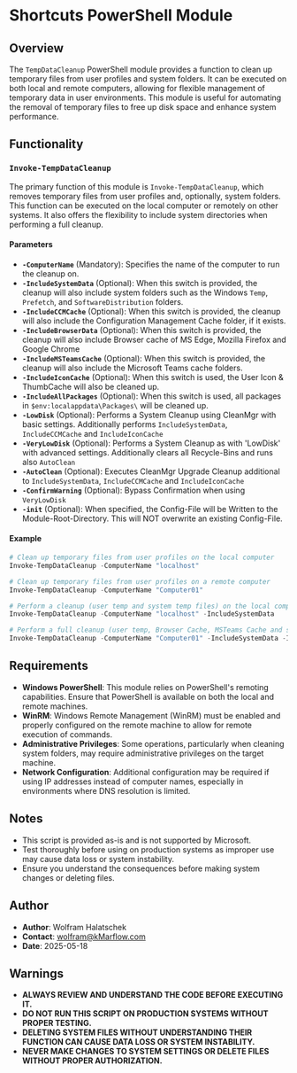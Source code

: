 # Shortcuts PowerShell Module

## Overview

The `TempDataCleanup` PowerShell module provides a function to clean up temporary files from user profiles and system folders. It can be executed on both local and remote computers, allowing for flexible management of temporary data in user environments. This module is useful for automating the removal of temporary files to free up disk space and enhance system performance.

## Functionality
### `Invoke-TempDataCleanup`

The primary function of this module is `Invoke-TempDataCleanup`, which removes temporary files from user profiles and, optionally, system folders. This function can be executed on the local computer or remotely on other systems. It also offers the flexibility to include system directories when performing a full cleanup.

#### Parameters

- **`-ComputerName`** (Mandatory): Specifies the name of the computer to run the cleanup on.
- **`-IncludeSystemData`** (Optional): When this switch is provided, the cleanup will also include system folders such as the Windows `Temp`, `Prefetch`, and `SoftwareDistribution` folders.
- **`-IncludeCCMCache`** (Optional): When this switch is provided, the cleanup will also include the Configuration Management Cache folder, if it exists.
- **`-IncludeBrowserData`** (Optional): When this switch is provided, the cleanup will also include Browser cache of MS Edge, Mozilla Firefox and Google Chrome
- **`-IncludeMSTeamsCache`** (Optional): When this switch is provided, the cleanup will also include the Microsoft Teams cache folders.
- **`-IncludeIconCache`** (Optional): When this switch is used, the User Icon & ThumbCache will also be cleaned up.
- **`-IncludeAllPackages`** (Optional): When this switch is used, all packages in `$env:localappdata\Packages\` will be cleaned up.
- **`-LowDisk`** (Optional): Performs a System Cleanup using CleanMgr with basic settings. Additionally performs  `IncludeSystemData`, `IncludeCCMCache` and `IncludeIconCache`
- **`-VeryLowDisk`** (Optional): Performs a System Cleanup as with 'LowDisk' with advanced settings. Additionally clears all Recycle-Bins and runs also `AutoClean`
- **`-AutoClean`** (Optional): Executes CleanMgr Upgrade Cleanup additional to `IncludeSystemData`, `IncludeCCMCache` and `IncludeIconCache`
- **`-ConfirmWarning`** (Optional): Bypass Confirmation when using `VeryLowDisk`
- **`-init`** (Optional): When specified, the Config-File will be Written to the Module-Root-Directory. This will NOT overwrite an existing Config-File.

#### Example

```PowerShell
# Clean up temporary files from user profiles on the local computer
Invoke-TempDataCleanup -ComputerName "localhost"

# Clean up temporary files from user profiles on a remote computer
Invoke-TempDataCleanup -ComputerName "Computer01"

# Perform a cleanup (user temp and system temp files) on the local computer
Invoke-TempDataCleanup -ComputerName "localhost" -IncludeSystemData

# Perform a full cleanup (user temp, Browser Cache, MSTeams Cache and system temp files) on a remote computer
Invoke-TempDataCleanup -ComputerName "Computer01" -IncludeSystemData -IncludeBrowserData -IncludeMSTeamsCache
```

## Requirements

- **Windows PowerShell**: This module relies on PowerShell's remoting capabilities. Ensure that PowerShell is available on both the local and remote machines.
- **WinRM**: Windows Remote Management (WinRM) must be enabled and properly configured on the remote machine to allow for remote execution of commands.
- **Administrative Privileges**: Some operations, particularly when cleaning system folders, may require administrative privileges on the target machine.
- **Network Configuration**: Additional configuration may be required if using IP addresses instead of computer names, especially in environments where DNS resolution is limited.

## Notes

- This script is provided as-is and is not supported by Microsoft.
- Test thoroughly before using on production systems as improper use may cause data loss or system instability.
- Ensure you understand the consequences before making system changes or deleting files.

## Author

- **Author**: Wolfram Halatschek
- **Contact**: wolfram@kMarflow.com
- **Date**: 2025-05-18

## Warnings

- **ALWAYS REVIEW AND UNDERSTAND THE CODE BEFORE EXECUTING IT.**
- **DO NOT RUN THIS SCRIPT ON PRODUCTION SYSTEMS WITHOUT PROPER TESTING.**
- **DELETING SYSTEM FILES WITHOUT UNDERSTANDING THEIR FUNCTION CAN CAUSE DATA LOSS OR SYSTEM INSTABILITY.**
- **NEVER MAKE CHANGES TO SYSTEM SETTINGS OR DELETE FILES WITHOUT PROPER AUTHORIZATION.**